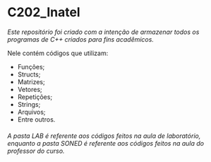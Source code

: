 # C202_Inatel
_Este repositório foi criado com a intenção de armazenar todos os programas de C++ criados para fins acadêmicos._

Nele contém códigos que utilizam:
- Funções;
- Structs;
- Matrizes;
- Vetores; 
- Repetições;
- Strings;
- Arquivos;
- Entre outros.

###### A pasta LAB é referente aos códigos feitos na aula de laboratório, enquanto a pasta SONED é referente aos códigos feitos na aula do professor do curso.
